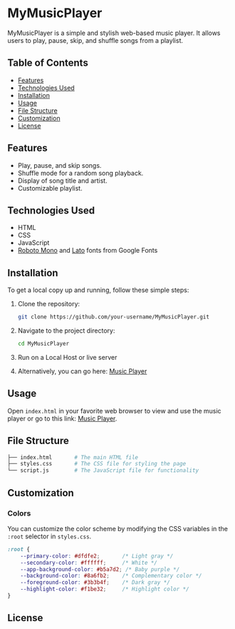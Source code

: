 # MyMusicPlayer

MyMusicPlayer is a simple and stylish web-based music player. It allows users to play, pause, skip, and shuffle songs from a playlist.

## Table of Contents

- [Features](#features)
- [Technologies Used](#technologies-used)
- [Installation](#installation)
- [Usage](#usage)
- [File Structure](#file-structure)
- [Customization](#customization)
- [License](#license)

## Features

- Play, pause, and skip songs.
- Shuffle mode for a random song playback.
- Display of song title and artist.
- Customizable playlist.

## Technologies Used

- HTML
- CSS
- JavaScript
- [Roboto Mono](https://fonts.google.com/specimen/Roboto+Mono) and [Lato](https://fonts.google.com/specimen/Lato) fonts from Google Fonts

## Installation

To get a local copy up and running, follow these simple steps:

1. Clone the repository:
    ```sh
    git clone https://github.com/your-username/MyMusicPlayer.git
    ```

2. Navigate to the project directory:
    ```sh
    cd MyMusicPlayer
    ```
3. Run on a Local Host or live server

4. Alternatively, you can go here: [Music Player](https://ash-taraghi.github.io/Music-Player/)

## Usage

Open `index.html` in your favorite web browser to view and use the music player or go to this link: [Music Player](https://ash-taraghi.github.io/Music-Player/).

## File Structure
```bash
├── index.html       # The main HTML file
├── styles.css       # The CSS file for styling the page
└── script.js        # The JavaScript file for functionality
```

## Customization

### Colors
You can customize the color scheme by modifying the CSS variables in the `:root` selector in `styles.css`.

```css
:root {
    --primary-color: #dfdfe2;       /* Light gray */
    --secondary-color: #ffffff;     /* White */
    --app-background-color: #b5a7d2; /* Baby purple */
    --background-color: #8a6fb2;    /* Complementary color */
    --foreground-color: #3b3b4f;    /* Dark gray */
    --highlight-color: #f1be32;     /* Highlight color */
}
```
## License
